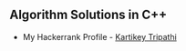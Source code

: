 ## Algorithm Solutions in C++

* My Hackerrank Profile - [Kartikey Tripathi](https://www.hackerrank.com/kartikeytripathi)
